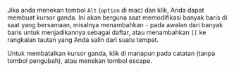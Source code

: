 Jika anda menekan tombol `Alt` (`option` di mac) dan klik, Anda dapat membuat kursor ganda. Ini akan berguna saat memodifikasi banyak baris di saat yang bersamaan, misalnya menambahkan `-` pada awalan dari banyak baris untuk menjadikannya sebagai daftar, atau menambahkan `[[` ke rangkaian tautan yang Anda salin dari suatu tempat.

Untuk membatalkan kursor ganda, klik di manapun pada catatan (tanpa tombol pengubah), atau menekan tombol escape.